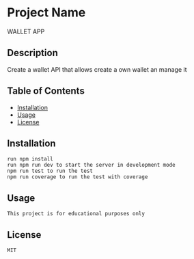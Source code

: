 
# Project Name
WALLET APP
## Description
Create a wallet API that allows create a own wallet an manage it
## Table of Contents
* [Installation](#installation)
* [Usage](#usage)
* [License](#license)
## Installation
    run npm install
    run npm run dev to start the server in development mode
    npm run test to run the test
    npm run coverage to run the test with coverage
## Usage
    This project is for educational purposes only
## License
    MIT
```
